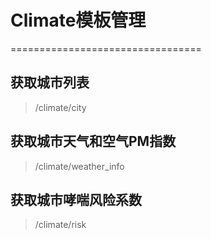 # Climate模板管理
=================================
## 获取城市列表
> /climate/city

## 获取城市天气和空气PM指数
> /climate/weather_info

## 获取城市哮喘风险系数
> /climate/risk


